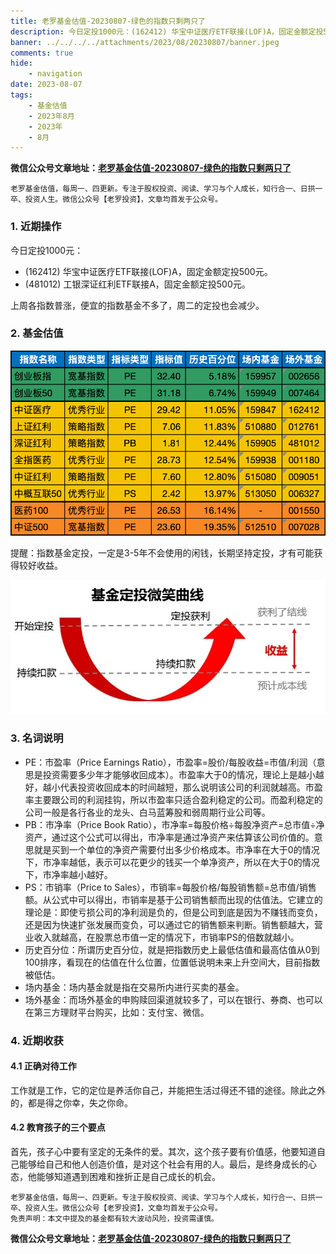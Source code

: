```yaml
---
title: 老罗基金估值-20230807-绿色的指数只剩两只了
description: 今日定投1000元：(162412) 华宝中证医疗ETF联接(LOF)A，固定金额定投500元。(481012) 工银深证红利ETF联接A，固定金额定投500元。上周各指数普涨，便宜的指数基金不多了，周二的定投也会减少。
banner: ../../../../attachments/2023/08/20230807/banner.jpeg
comments: true
hide:
    - navigation
date: 2023-08-07
tags:
    - 基金估值
    - 2023年8月
    - 2023年
    - 8月
---
```


__微信公众号文章地址：[老罗基金估值-20230807-绿色的指数只剩两只了](https://mp.weixin.qq.com/s/yL22ZthcHyu9YIHb_LX2ug)__

```
老罗基金估值，每周一、四更新。专注于股权投资、阅读、学习与个人成长，知行合一、日拱一卒、投资人生。微信公众号【老罗投资】，文章均首发于公众号。
```

### 1. 近期操作

今日定投1000元：

+ (162412) 华宝中证医疗ETF联接(LOF)A，固定金额定投500元。
+ (481012) 工银深证红利ETF联接A，固定金额定投500元。

上周各指数普涨，便宜的指数基金不多了，周二的定投也会减少。

### 2. 基金估值

![低估值指数基金(当前估值便宜适合定投)](../../../attachments/2023/08/20230807/1.png)

<p class="smile_curve_notice">
    提醒：指数基金定投，一定是3-5年不会使用的闲钱，长期坚持定投，才有可能获得较好收益。
</p>

![基金定投微笑曲线](../../../assets/images/smile_curve.jpeg)

### 3. 名词说明

+ PE：市盈率（Price Earnings Ratio），市盈率=股价/每股收益=市值/利润（意思是投资需要多少年才能够收回成本）。市盈率大于0的情况，理论上是越小越好，越小代表投资收回成本的时间越短，那么说明该公司的利润就越高。市盈率主要跟公司的利润挂钩，所以市盈率只适合盈利稳定的公司。而盈利稳定的公司一般是各行各业的龙头、白马蓝筹股和弱周期行业公司等。
+ PB：市净率（Price Book Ratio），市净率=每股价格÷每股净资产=总市值÷净资产，通过这个公式可以得出，市净率是通过净资产来估算该公司价值的。意思就是买到一个单位的净资产需要付出多少价格成本。市净率在大于0的情况下，市净率越低，表示可以花更少的钱买一个单净资产，所以在大于0的情况下，市净率越小越好。
+ PS：市销率（Price to Sales），市销率=每股价格/每股销售额=总市值/销售额。从公式中可以得出，市销率是基于公司销售额而出现的估值法。它建立的理论是：即使亏损公司的净利润是负的，但是公司到底是因为不赚钱而变负，还是因为快速扩张发展而变负，可以通过它的销售额来判断。销售额越大，营业收入就越高，在股票总市值一定的情况下，市销率PS的倍数就越小。
+ 历史百分位：所谓历史百分位，就是把指数历史上最低估值和最高估值从0到100排序，看现在的估值在什么位置，位置低说明未来上升空间大，目前指数被低估。
+ 场内基金：场内基金就是指在交易所内进行买卖的基金。
+ 场外基金：而场外基金的申购赎回渠道就较多了，可以在银行、券商、也可以在第三方理财平台购买，比如：支付宝、微信。

### 4. 近期收获

#### 4.1 正确对待工作

工作就是工作，它的定位是养活你自己，并能把生活过得还不错的途径。除此之外的，都是得之你幸，失之你命。

#### 4.2 教育孩子的三个要点

首先，孩子心中要有坚定的无条件的爱。其次，这个孩子要有价值感，他要知道自己能够给自己和他人创造价值，是对这个社会有用的人。最后，是终身成长的心态，他能够知道遇到困难和挫折正是自己成长的机会。

```
老罗基金估值，每周一、四更新。专注于股权投资、阅读、学习与个人成长，知行合一、日拱一卒、投资人生。微信公众号【老罗投资】，文章均首发于公众号。
免责声明：本文中提及的基金都有较大波动风险，投资需谨慎。
```

__微信公众号文章地址：[老罗基金估值-20230807-绿色的指数只剩两只了](https://mp.weixin.qq.com/s/yL22ZthcHyu9YIHb_LX2ug)__
